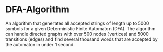 # DFA-Algorithm
An algorithm that generates all accepted strings of length up to 5000 symbols for a given Deterministic Finite Automaton (DFA). The algorithm can handle directed graphs with over 500 nodes (vertices) and 5000 transitions (edges) and find several thousand words that are accepted by the automaton in under 1 second. 
